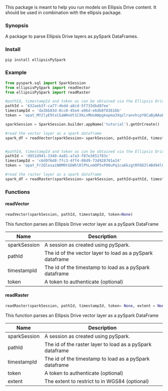 This package is meant to help you run models on Ellipsis Drive content. It should be used in combination with the ellipsis package.


### Synopsis
A package to parse Ellipsis Drive layers as pySpark DataFrames.

### Install
```python
pip install ellipsisPySpark
```

### Example
```python
from pyspark.sql import SparkSession
from ellipsisPySpark import readVector
from ellipsisPySpark import readRaster

#pathId, timestampId and token as can be obtained via the Ellipsis Drive interface via 'integrate'
pathId = '632aeb3f-ca77-4bdd-a8cd-5f733dbd87ee'
timestampId = 'da3bb83d-8cc0-45e4-a96d-e6db0f83616b'
token = 'epat_MY2lyE9txCGaWHxUt1CXkLnMUoAWpgkepma3XqzlranvhcpY8CaByBAaBpOybKOK'

sparkSession = SparkSession.builder.appName('tutorial').getOrCreate()

#read the vector layer as a spark dataframe
spark_df = readVector(sparkSession= sparkSession, pathId=pathId, timestampId=timestampId, token=token)


#pathId, timestampId and token as can be obtained via the Ellipsis Drive interface via 'integrate'
pathId = 'd951d941-3340-4a81-a7a3-f87e3651f83c'
timestampId = 'c6d976d8-7fc3-4ff4-80d9-734928701e24'
token = 'epat_Fr2QlosaiN0M0tGEWhlRlPhLnmOP5xP0OuPq1ca6kzgtRF6D3l4Bd94lOSu7RcQ8'

#read the raster layer as a spark dataframe
spark_df = readRaster(sparkSession= sparkSession, pathId=pathId, timestampId=timestampId, token=token)


```


### Functions

#### readVector

```python
readVector(sparkSession, pathId, timestampId, token=None)
```

This function parses an Ellipsis Drive vector layer as a pySpark DataFrame

| Name        | Description |
| ----------- | -----------|
| sparkSession        | A session as created using pySpark. |
| pathId        | The id of the vector layer to load as a pySpark dataframe |
| timestampId        | The id of the timestamp to load as a pySpark dataframe |
| token        | A token to authenticate (optional)|


#### readRaster

```python
readRaster(sparkSession, pathId, timestampId, token= None, extent = None)
```

This function parses an Ellipsis Drive vector layer as a pySpark DataFrame

| Name         | Description                                               |
|--------------|-----------------------------------------------------------|
| sparkSession | A session as created using pySpark.                       |
| pathId       | The id of the raster layer to load as a pySpark dataframe |
| timestampId  | The id of the timestamp to load as a pySpark dataframe    |
| token        | A token to authenticate (optional)                        |
| extent       | The extent to restrict to in WGS84 (optional)             |


